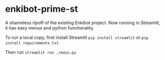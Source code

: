 # enkibot-prime-st
A shameless ripoff of the existing Enkibot project. Now running in Streamlit, it has easy menus and python functionality.

To run a local copy, first install Streamlit `pip install streamlit` or `pip install requirements.txt`.

Then run `streamlit run ./main.py`
